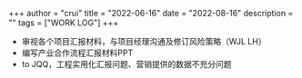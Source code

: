 +++
author = "crui"
title = "2022-06-16"
date = "2022-08-16"
description = ""
tags = ["WORK LOG"]
+++

- 审视各个项目汇报材料，与项目经理沟通及修订风险策略（WJL LH）
- 编写产业合作流程汇报材料PPT
- to JQQ，工程实用化汇报问题、营销提供的数据不充分问题